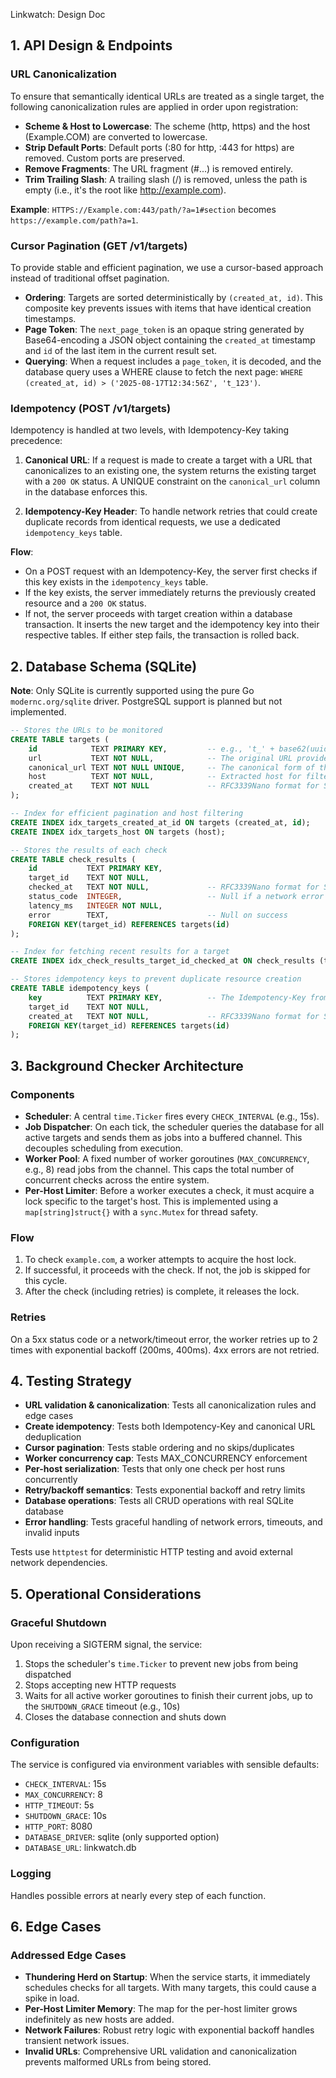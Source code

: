 Linkwatch: Design Doc

## 1. API Design & Endpoints

### URL Canonicalization

To ensure that semantically identical URLs are treated as a single target, the following canonicalization rules are applied in order upon registration:

- **Scheme & Host to Lowercase**: The scheme (http, https) and the host (Example.COM) are converted to lowercase.
- **Strip Default Ports**: Default ports (:80 for http, :443 for https) are removed. Custom ports are preserved.
- **Remove Fragments**: The URL fragment (#...) is removed entirely.
- **Trim Trailing Slash**: A trailing slash (/) is removed, unless the path is empty (i.e., it's the root like http://example.com).

**Example**: `HTTPS://Example.com:443/path/?a=1#section` becomes `https://example.com/path?a=1`.

### Cursor Pagination (GET /v1/targets)

To provide stable and efficient pagination, we use a cursor-based approach instead of traditional offset pagination.

- **Ordering**: Targets are sorted deterministically by `(created_at, id)`. This composite key prevents issues with items that have identical creation timestamps.
- **Page Token**: The `next_page_token` is an opaque string generated by Base64-encoding a JSON object containing the `created_at` timestamp and `id` of the last item in the current result set.
- **Querying**: When a request includes a `page_token`, it is decoded, and the database query uses a WHERE clause to fetch the next page: `WHERE (created_at, id) > ('2025-08-17T12:34:56Z', 't_123')`.

### Idempotency (POST /v1/targets)

Idempotency is handled at two levels, with Idempotency-Key taking precedence:

1. **Canonical URL**: If a request is made to create a target with a URL that canonicalizes to an existing one, the system returns the existing target with a `200 OK` status. A UNIQUE constraint on the `canonical_url` column in the database enforces this.

2. **Idempotency-Key Header**: To handle network retries that could create duplicate records from identical requests, we use a dedicated `idempotency_keys` table.

**Flow**:
- On a POST request with an Idempotency-Key, the server first checks if this key exists in the `idempotency_keys` table.
- If the key exists, the server immediately returns the previously created resource and a `200 OK` status.
- If not, the server proceeds with target creation within a database transaction. It inserts the new target and the idempotency key into their respective tables. If either step fails, the transaction is rolled back.

## 2. Database Schema (SQLite)

**Note**: Only SQLite is currently supported using the pure Go `modernc.org/sqlite` driver. PostgreSQL support is planned but not implemented.

```sql
-- Stores the URLs to be monitored
CREATE TABLE targets (
    id            TEXT PRIMARY KEY,         -- e.g., 't_' + base62(uuid)
    url           TEXT NOT NULL,            -- The original URL provided by the user
    canonical_url TEXT NOT NULL UNIQUE,     -- The canonical form of the URL for deduplication
    host          TEXT NOT NULL,            -- Extracted host for filtering and per-host limits
    created_at    TEXT NOT NULL             -- RFC3339Nano format for SQLite
);

-- Index for efficient pagination and host filtering
CREATE INDEX idx_targets_created_at_id ON targets (created_at, id);
CREATE INDEX idx_targets_host ON targets (host);

-- Stores the results of each check
CREATE TABLE check_results (
    id           TEXT PRIMARY KEY,
    target_id    TEXT NOT NULL,
    checked_at   TEXT NOT NULL,             -- RFC3339Nano format for SQLite
    status_code  INTEGER,                   -- Null if a network error occurred before getting a response
    latency_ms   INTEGER NOT NULL,
    error        TEXT,                      -- Null on success
    FOREIGN KEY(target_id) REFERENCES targets(id)
);

-- Index for fetching recent results for a target
CREATE INDEX idx_check_results_target_id_checked_at ON check_results (target_id, checked_at DESC);

-- Stores idempotency keys to prevent duplicate resource creation
CREATE TABLE idempotency_keys (
    key          TEXT PRIMARY KEY,          -- The Idempotency-Key from the HTTP header
    target_id    TEXT NOT NULL,
    created_at   TEXT NOT NULL,             -- RFC3339Nano format for SQLite
    FOREIGN KEY(target_id) REFERENCES targets(id)
);
```

## 3. Background Checker Architecture

### Components

- **Scheduler**: A central `time.Ticker` fires every `CHECK_INTERVAL` (e.g., 15s).
- **Job Dispatcher**: On each tick, the scheduler queries the database for all active targets and sends them as jobs into a buffered channel. This decouples scheduling from execution.
- **Worker Pool**: A fixed number of worker goroutines (`MAX_CONCURRENCY`, e.g., 8) read jobs from the channel. This caps the total number of concurrent checks across the entire system.
- **Per-Host Limiter**: Before a worker executes a check, it must acquire a lock specific to the target's host. This is implemented using a `map[string]struct{}` with a `sync.Mutex` for thread safety.

### Flow

1. To check `example.com`, a worker attempts to acquire the host lock.
2. If successful, it proceeds with the check. If not, the job is skipped for this cycle.
3. After the check (including retries) is complete, it releases the lock.

### Retries

On a 5xx status code or a network/timeout error, the worker retries up to 2 times with exponential backoff (200ms, 400ms). 4xx errors are not retried.

## 4. Testing Strategy

- **URL validation & canonicalization**: Tests all canonicalization rules and edge cases
- **Create idempotency**: Tests both Idempotency-Key and canonical URL deduplication
- **Cursor pagination**: Tests stable ordering and no skips/duplicates
- **Worker concurrency cap**: Tests MAX_CONCURRENCY enforcement
- **Per-host serialization**: Tests that only one check per host runs concurrently
- **Retry/backoff semantics**: Tests exponential backoff and retry limits
- **Database operations**: Tests all CRUD operations with real SQLite database
- **Error handling**: Tests graceful handling of network errors, timeouts, and invalid inputs

Tests use `httptest` for deterministic HTTP testing and avoid external network dependencies.

## 5. Operational Considerations

### Graceful Shutdown

Upon receiving a SIGTERM signal, the service:

1. Stops the scheduler's `time.Ticker` to prevent new jobs from being dispatched
2. Stops accepting new HTTP requests
3. Waits for all active worker goroutines to finish their current jobs, up to the `SHUTDOWN_GRACE` timeout (e.g., 10s)
4. Closes the database connection and shuts down

### Configuration

The service is configured via environment variables with sensible defaults:

- `CHECK_INTERVAL`: 15s
- `MAX_CONCURRENCY`: 8
- `HTTP_TIMEOUT`: 5s
- `SHUTDOWN_GRACE`: 10s
- `HTTP_PORT`: 8080
- `DATABASE_DRIVER`: sqlite (only supported option)
- `DATABASE_URL`: linkwatch.db

### Logging

Handles possible errors at nearly every step of each function.

## 6. Edge Cases

### Addressed Edge Cases

- **Thundering Herd on Startup**: When the service starts, it immediately schedules checks for all targets. With many targets, this could cause a spike in load.
- **Per-Host Limiter Memory**: The map for the per-host limiter grows indefinitely as new hosts are added.
- **Network Failures**: Robust retry logic with exponential backoff handles transient network issues.
- **Invalid URLs**: Comprehensive URL validation and canonicalization prevents malformed URLs from being stored.